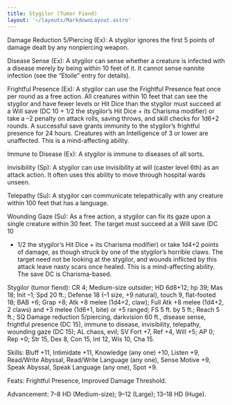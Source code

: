 ```yaml
---
title: Stygilor (Tumor Fiend)
layout: '~/layouts/MarkdownLayout.astro'
---
```

Damage Reduction 5/Piercing (Ex): A stygilor ignores the first 5 points of
damage dealt by any nonpiercing weapon.

Disease Sense (Ex): A stygilor can sense whether a creature is infected with a
disease merely by being within 10 feet of it. It cannot sense nannite
infection (see the “Etoile” entry for details).

Frightful Presence (Ex): A stygilor can use the Frightful Presence feat once
per round as a free action. All creatures within 10 feet that can see the
stygilor and have fewer levels or Hit Dice than the stygilor must succeed at a
Will save (DC 10 + 1/2 the stygilor’s Hit Dice + its Charisma modifier) or
take a –2 penalty on attack rolls, saving throws, and skill checks for 1d6+2
rounds. A successful save grants immunity to the stygilor’s frightful presence
for 24 hours. Creatures with an Intelligence of 3 or lower are unaffected.
This is a mind-affecting ability.

Immune to Disease (Ex): A stygilor is immune to diseases of all sorts.

Invisibility (Sp): A stygilor can use invisibility at will (caster level 6th)
as an attack action. It often uses this ability to move through hospital wards
unseen.

Telepathy (Su): A stygilor can communicate telepathically with any creature
within 100 feet that has a language.

Wounding Gaze (Su): As a free action, a stygilor can fix its gaze upon a
single creature within 30 feet. The target must succeed at a Will save (DC 10
+ 1/2 the stygilor’s Hit Dice + its Charisma modifier) or take 1d4+2 points of
damage, as though struck by one of the stygilor’s horrible claws. The target
need not be looking at the stygilor, and wounds inflicted by this attack leave
nasty scars once healed. This is a mind-affecting ability. The save DC is
Charisma-based.

Stygilor (tumor fiend): CR 4; Medium-size outsider; HD 6d8+12; hp 39; Mas 18;
Init –1; Spd 20 ft.; Defense 18 (–1 size, +9 natural), touch 9, flat-footed
18; BAB +6; Grap +8; Atk +8 melee (1d4+2, claw); Full Atk +8 melee (1d4+2, 2
claws) and +3 melee (1d6+1, bite) or +5 ranged; FS 5 ft. by 5 ft.; Reach 5
ft.; SQ Damage reduction 5/piercing, darkvision 60 ft., disease sense,
frightful presence (DC 15), immune to disease, invisibility, telepathy,
wounding gaze (DC 15); AL chaos, evil; SV Fort +7, Ref +4, Will +5; AP 0; Rep
+0; Str 15, Dex 8, Con 15, Int 12, Wis 10, Cha 15.

Skills: Bluff +11, Intimidate +11, Knowledge (any one) +10, Listen +9,
Read/Write Abyssal, Read/Write Language (any one), Sense Motive +9, Speak
Abyssal, Speak Language (any one), Spot +9.

Feats: Frightful Presence, Improved Damage Threshold.

Advancement: 7–8 HD (Medium-size); 9–12 (Large); 13–18 HD (Huge).

